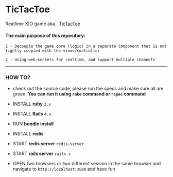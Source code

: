 # TicTacToe


Realtime X|O game aka.. [TicTacToe](http://https://en.wikipedia.org/wiki/Tic-tac-toe)

#### The main purpose of this repository:
```
1 - Decouple the game core (logic) in a separate component that is not tightly coupled with the views/controller

2 - Using web-sockets for realtime, and support multiple channels

```
---
### HOW TO?
* check out the source code, please run the specs and make sure all are green,
**You can run it using ``rake`` command or ``rspec`` command**

* INSTALL **ruby** ``2.x``
* INSTALL **Rails** ``4.x``

* RUN **bundle install**

* INSTALL **redis**

* START **redis server** ``redis-server``

* START **rails server** ``rails s``

* OPEN two browsers or two different session in the same browser and navigate to ``http://localhost:3000`` and have fun
